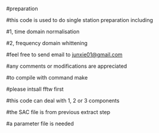 #preparation

#this code is used to do single station preparation including

#1, time domain normalisation

#2, frequency domain whittening

#feel free to send email to junxie01@gmail.com

#any comments or modifications are appreciated

#to compile with command make

#please intsall fftw first

#this code can deal with 1, 2 or 3 components

#the SAC file is from previous extract step

#a parameter file is needed

